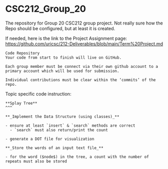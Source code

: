 # CSC212_Group_20
The repository for Group 20 CSC212 group project. Not really sure how the Repo should be configured, but at least it is created.

If needed, here is the link to the Project Assignment page:
https://github.com/uricsc/212-Deliverables/blob/main/Term%20Project.md

```
Code Repository
Your code from start to finish will live on GitHub.

Each group member must be connect via their own github account to a primary account which will be used for submission.

Individual contributions must be clear within the ‘commits’ of the repo.
```


Topic specific code instruction:
```
**Splay Tree**
^^^

**_Implement the Data Structure (using classes)_**

- ensure at least `insert` & `search` methods are correct
  - `search` must also return/print the count

- generate a DOT file for visualization

**_Store the words of an input text file_**

- for the word ($node$) in the tree, a count with the number of repeats must also be stored
```
